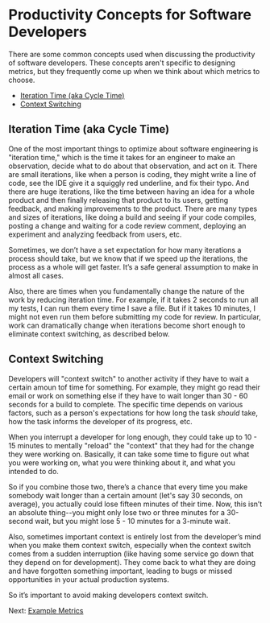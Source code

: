 # Productivity Concepts for Software Developers

There are some common concepts used when discussing the productivity of software
developers. These concepts aren't specific to designing metrics, but they
frequently come up when we think about which metrics to choose.

- [Iteration Time (aka Cycle Time)](#iteration-time-aka-cycle-time)
- [Context Switching](#context-switching)

## Iteration Time (aka Cycle Time)

One of the most important things to optimize about software engineering is
"iteration time," which is the time it takes for an engineer to make an
observation, decide what to do about that observation, and act on it. There are
small iterations, like when a person is coding, they might write a line of code,
see the IDE give it a squiggly red underline, and fix their typo. And there are
huge iterations, like the time between having an idea for a whole product and
then finally releasing that product to its users, getting feedback, and making
improvements to the product. There are many types and sizes of iterations, like
doing a build and seeing if your code compiles, posting a change and waiting for
a code review comment, deploying an experiment and analyzing feedback from
users, etc.

Sometimes, we don’t have a set expectation for how many iterations a process
should take, but we know that if we speed up the iterations, the process as a
whole will get faster. It’s a safe general assumption to make in almost all
cases. 

Also, there are times when you fundamentally change the nature of the work by
reducing iteration time. For example, if it takes 2 seconds to run all my tests,
I can run them every time I save a file. But if it takes 10 minutes, I might not
even run them before submitting my code for review. In particular, work can
dramatically change when iterations become short enough to eliminate context
switching, as described below. 

## Context Switching

Developers will "context switch" to another activity if they have to wait a
certain amoun tof time for something. For example, they might go read their
email or work on something else if they have to wait longer than 30 - 60 seconds
for a build to complete. The specific time depends on various factors, such as a
person's expectations for how long the task _should_ take, how the task informs
the developer of its progress, etc.

When you interrupt a developer for long enough, they could take up to 10 - 15
minutes to mentally "reload" the "context" that they had for the change they
were working on. Basically, it can take some time to figure out what you were
working on, what you were thinking about it, and what you intended to do.

So if you combine those two, there’s a chance that every time you make somebody
wait longer than a certain amount (let's say 30 seconds, on average), you
actually could lose fifteen minutes of their time. Now, this isn’t an absolute
thing--you might only lose two or three minutes for a 30-second wait, but you
might lose 5 - 10 minutes for a 3-minute wait.

Also, sometimes important context is entirely lost from the developer’s mind
when you make them context switch, especially when the context switch comes from
a sudden interruption (like having some service go down that they depend on for
development). They come back to what they are doing and have forgotten something
important, leading to bugs or missed opportunities in your actual production
systems.

So it’s important to avoid making developers context switch.

Next: [Example Metrics](example-metrics.md)